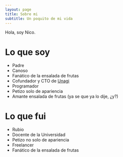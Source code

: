 ```yaml
---
layout: page
title: Sobre mi
subtitle: Un poquito de mi vida
---
```


Hola, soy  Nico.

# Lo que soy 
- Padre
- Canoso
- Fanático de la ensalada de frutas
- Cofundador y CTO de [Unagi](https://unagisoftware.com)
- Programador
- Petizo solo de apariencia
- Amante ensalada de frutas (ya se que ya lo dije, ¿y?)

# Lo que fui
- Rubio
- Docente de la Universidad
- Petizo no solo de apariencia
- Freelancer
- Fanático de la ensalada de frutas
